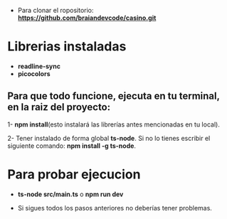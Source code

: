 - Para clonar el ropositorio: **https://github.com/braiandevcode/casino.git**
# Librerias instaladas
- **readline-sync**
- **picocolors**

## Para que todo funcione, ejecuta en tu terminal, en la raiz del proyecto: 
1- **npm install**(esto instalará las librerías antes mencionadas en tu local).

2- Tener instalado de forma global **ts-node**. Si no lo tienes escribir el siguiente comando: **npm install -g ts-node**.

# Para probar ejecucion 
 - **ts-node src/main.ts** o **npm run dev**

- Si sigues todos los pasos anteriores no deberías tener problemas.
  
